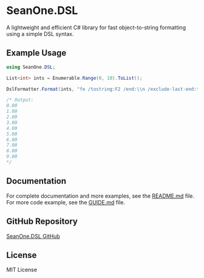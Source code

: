 # SeanOne.DSL

A lightweight and efficient C# library for fast object-to-string formatting using a simple DSL syntax.

## Example Usage

```csharp
using SeanOne.DSL;

List<int> ints = Enumerable.Range(0, 10).ToList();

DslFormatter.Format(ints, "fe /tostring:F2 /end:\\n /exclude-last-end:true");

/* Output:
0.00
1.00
2.00
3.00
4.00
5.00
6.00
7.00
8.00
9.00
*/
```

## Documentation

For complete documentation and more examples, see the [README.md](https://github.com/TW-YTFeathered/SeanOne.DSL/blob/d508c7052c530e79cc1910ebd592472376f0ac75/README.md) file.
For more code example, see the [GUIDE.md](https://github.com/TW-YTFeathered/SeanOne.DSL/blob/7f87ef9674878e4825030f3d57dc4c83ac01072c/GUIDE.md) file.

## GitHub Repository

[SeanOne.DSL GitHub](https://github.com/TW-YTFeathered/SeanOne.DSL.git)

## License

MIT License
